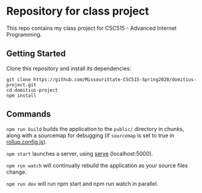 # Repository for class project

This repo contains my class project for CSC515 - Advanced Internet Programming.

## Getting Started

Clone this repository and install its dependencies:

    git clone https://github.com/MissouriState-CSC515-Spring2020/domitius-project.git
    cd domitius-project
    npm install

## Commands
`npm run build` builds the application to the `public/` directory in chunks, along with a sourcemap for debugging (if `sourcemap` is set to true in [rollup.config.js](./rollup.config.js)).

`npm start` launches a server, using [serve](https://github.com/zeit/serve) (localhost:5000).

`npm run watch` will continually rebuild the application as your source files change.

`npm run dev` will run npm start and npm run watch in parallel.

